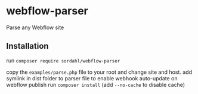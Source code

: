 # webflow-parser

Parse any Webflow site

## Installation

run `composer require sordahl/webflow-parser`

copy the `examples/parse.php` file to your root and change site and host.
add symlink in dist folder to parser file to enable webhook auto-update on webflow publish
run `composer install` (add `--no-cache` to disable cache)

